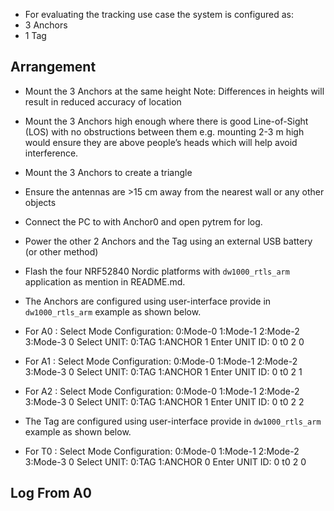 * For evaluating the tracking use case the system is configured as:
* 3 Anchors
* 1 Tag

## Arrangement
* Mount the 3 Anchors at the same height
  Note: Differences in heights will result in reduced accuracy of location
* Mount the 3 Anchors high enough where there is good Line-of-Sight (LOS) with no
obstructions between them e.g. mounting 2-3 m high would ensure they are above
people’s heads which will help avoid interference.
* Mount the 3 Anchors to create a triangle
* Ensure the antennas are >15 cm away from the nearest wall or any other objects
* Connect the PC to with Anchor0 and open pytrem for log.
* Power the other 2 Anchors and the Tag using an external USB battery (or other
method)


* Flash the four NRF52840 Nordic platforms with `dw1000_rtls_arm` application as mention in README.md. 
* The Anchors are configured using user-interface provide in `dw1000_rtls_arm` example as shown below.
* For A0 :
   	Select Mode Configuration:  0:Mode-0 1:Mode-1 2:Mode-2 3:Mode-3
	0
	Select UNIT: 0:TAG 1:ANCHOR
	1
	Enter UNIT ID: 0 t0 2
	0
* For A1 : 
	Select Mode Configuration:  0:Mode-0 1:Mode-1 2:Mode-2 3:Mode-3
	0
	Select UNIT: 0:TAG 1:ANCHOR
	1
	Enter UNIT ID: 0 t0 2
	1
* For A2 : 
	Select Mode Configuration:  0:Mode-0 1:Mode-1 2:Mode-2 3:Mode-3
	0
	Select UNIT: 0:TAG 1:ANCHOR
	1
	Enter UNIT ID: 0 t0 2
	2
* The Tag are configured using user-interface provide in `dw1000_rtls_arm` example as shown below.
* For T0 : 
	Select Mode Configuration:  0:Mode-0 1:Mode-1 2:Mode-2 3:Mode-3
	0
	Select UNIT: 0:TAG 1:ANCHOR
	0
	Enter UNIT ID: 0 t0 2
	0

## Log From A0
